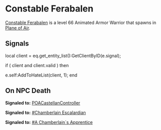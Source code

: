 # Constable Ferabalen



[Constable Ferabalen](/npc/215385) is a level 66 Animated Armor Warrior that spawns in [Plane of Air](/zone/215).



## Signals

local client = eq.get_entity_list():GetClientByID(e.signal);

if ( client and client.valid ) then


e.self:AddToHateList(client, 1);
end



## On NPC Death

**Signaled to:**  [POACastellanController](/npc/215419)

**Signaled to:**  [\#Chamberlain Escalardian](/npc/215411)

**Signaled to:**  [\#A Chamberlain\`s Apprentice](/npc/215410)